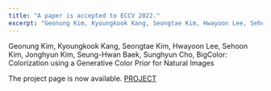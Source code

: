 ```yaml
---
title: "A paper is accepted to ECCV 2022."
excerpt: "Geonung Kim, Kyoungkook Kang, Seongtae Kim, Hwayoon Lee, Sehoon Kim, Jonghyun Kim, Seung-Hwan Baek, Sunghyun Cho, BigColor: Colorization using a Generative Color Prior for Natural Images"
---
```


Geonung Kim, Kyoungkook Kang, Seongtae Kim, Hwayoon Lee, Sehoon Kim, Jonghyun Kim, Seung-Hwan Baek, Sunghyun Cho, BigColor: Colorization using a Generative Color Prior for Natural Images

The project page is now available. [PROJECT](https://kimgeonung.github.io/bigcolor/)